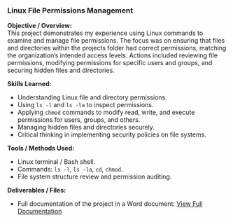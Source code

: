 ### Linux File Permissions Management

**Objective / Overview:**  
This project demonstrates my experience using Linux commands to examine and manage file permissions. The focus was on ensuring that files and directories within the projects folder had correct permissions, matching the organization’s intended access levels. Actions included reviewing file permissions, modifying permissions for specific users and groups, and securing hidden files and directories.

**Skills Learned:**  
- Understanding Linux file and directory permissions.  
- Using `ls -l` and `ls -la` to inspect permissions.  
- Applying `chmod` commands to modify read, write, and execute permissions for users, groups, and others.  
- Managing hidden files and directories securely.  
- Critical thinking in implementing security policies on file systems.  

**Tools / Methods Used:**  
- Linux terminal / Bash shell.  
- Commands: `ls -l`, `ls -la`, `cd`, `chmod`.  
- File system structure review and permission auditing.  

**Deliverables / Files:**  
- Full documentation of the project in a Word document: [View Full Documentation](docs/LinuxPermissions.docx)
